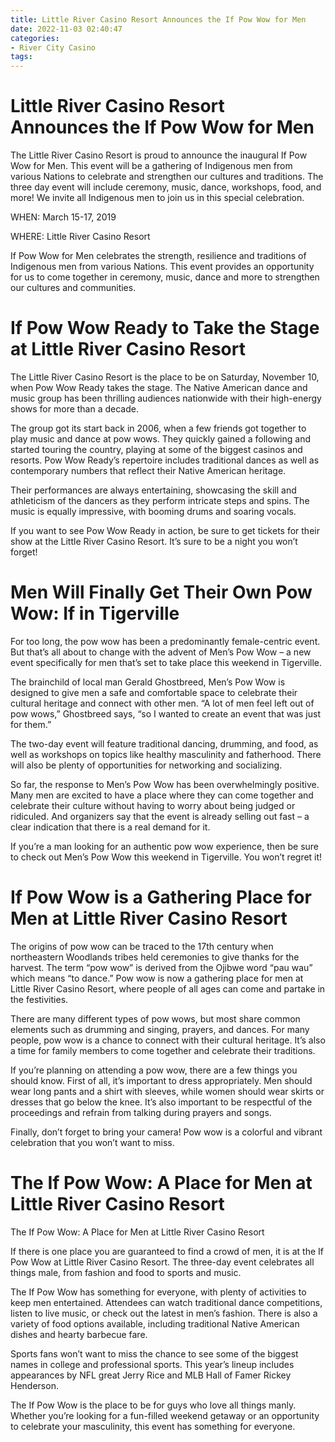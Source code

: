 ```yaml
---
title: Little River Casino Resort Announces the If Pow Wow for Men
date: 2022-11-03 02:40:47
categories:
- River City Casino
tags:
---
```



#  Little River Casino Resort Announces the If Pow Wow for Men

The Little River Casino Resort is proud to announce the inaugural If Pow Wow for Men. This event will be a gathering of Indigenous men from various Nations to celebrate and strengthen our cultures and traditions. The three day event will include ceremony, music, dance, workshops, food, and more! We invite all Indigenous men to join us in this special celebration.

WHEN: March 15-17, 2019

WHERE: Little River Casino Resort

If Pow Wow for Men celebrates the strength, resilience and traditions of Indigenous men from various Nations. This event provides an opportunity for us to come together in ceremony, music, dance and more to strengthen our cultures and communities.

#  If Pow Wow Ready to Take the Stage at Little River Casino Resort

The Little River Casino Resort is the place to be on Saturday, November 10, when Pow Wow Ready takes the stage. The Native American dance and music group has been thrilling audiences nationwide with their high-energy shows for more than a decade.

The group got its start back in 2006, when a few friends got together to play music and dance at pow wows. They quickly gained a following and started touring the country, playing at some of the biggest casinos and resorts. Pow Wow Ready’s repertoire includes traditional dances as well as contemporary numbers that reflect their Native American heritage.

Their performances are always entertaining, showcasing the skill and athleticism of the dancers as they perform intricate steps and spins. The music is equally impressive, with booming drums and soaring vocals.

If you want to see Pow Wow Ready in action, be sure to get tickets for their show at the Little River Casino Resort. It’s sure to be a night you won’t forget!

#  Men Will Finally Get Their Own Pow Wow: If in Tigerville

For too long, the pow wow has been a predominantly female-centric event. But that’s all about to change with the advent of Men’s Pow Wow – a new event specifically for men that’s set to take place this weekend in Tigerville.

The brainchild of local man Gerald Ghostbreed, Men’s Pow Wow is designed to give men a safe and comfortable space to celebrate their cultural heritage and connect with other men. “A lot of men feel left out of pow wows,” Ghostbreed says, “so I wanted to create an event that was just for them.”

The two-day event will feature traditional dancing, drumming, and food, as well as workshops on topics like healthy masculinity and fatherhood. There will also be plenty of opportunities for networking and socializing.

So far, the response to Men’s Pow Wow has been overwhelmingly positive. Many men are excited to have a place where they can come together and celebrate their culture without having to worry about being judged or ridiculed. And organizers say that the event is already selling out fast – a clear indication that there is a real demand for it.

If you’re a man looking for an authentic pow wow experience, then be sure to check out Men’s Pow Wow this weekend in Tigerville. You won’t regret it!

#  If Pow Wow is a Gathering Place for Men at Little River Casino Resort

The origins of pow wow can be traced to the 17th century when northeastern Woodlands tribes held ceremonies to give thanks for the harvest. The term “pow wow” is derived from the Ojibwe word “pau wau” which means “to dance.” Pow wow is now a gathering place for men at Little River Casino Resort, where people of all ages can come and partake in the festivities.

There are many different types of pow wows, but most share common elements such as drumming and singing, prayers, and dances. For many people, pow wow is a chance to connect with their cultural heritage. It’s also a time for family members to come together and celebrate their traditions.

If you’re planning on attending a pow wow, there are a few things you should know. First of all, it’s important to dress appropriately. Men should wear long pants and a shirt with sleeves, while women should wear skirts or dresses that go below the knee. It’s also important to be respectful of the proceedings and refrain from talking during prayers and songs.

Finally, don’t forget to bring your camera! Pow wow is a colorful and vibrant celebration that you won’t want to miss.

#  The If Pow Wow: A Place for Men at Little River Casino Resort

The If Pow Wow: A Place for Men at Little River Casino Resort

If there is one place you are guaranteed to find a crowd of men, it is at the If Pow Wow at Little River Casino Resort. The three-day event celebrates all things male, from fashion and food to sports and music.

The If Pow Wow has something for everyone, with plenty of activities to keep men entertained. Attendees can watch traditional dance competitions, listen to live music, or check out the latest in men’s fashion. There is also a variety of food options available, including traditional Native American dishes and hearty barbecue fare.

Sports fans won’t want to miss the chance to see some of the biggest names in college and professional sports. This year’s lineup includes appearances by NFL great Jerry Rice and MLB Hall of Famer Rickey Henderson.

The If Pow Wow is the place to be for guys who love all things manly. Whether you’re looking for a fun-filled weekend getaway or an opportunity to celebrate your masculinity, this event has something for everyone.